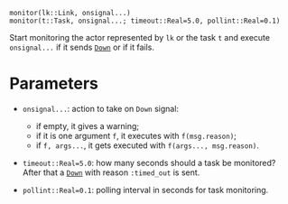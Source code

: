 ```
monitor(lk::Link, onsignal...)
monitor(t::Task, onsignal...; timeout::Real=5.0, pollint::Real=0.1)
```

Start monitoring the actor represented by `lk` or the task `t` and execute `onsignal...` if it sends [`Down`](@ref) or if it fails.

# Parameters

  * `onsignal...`: action to take on `Down` signal: 

      * if empty, it gives a warning;
      * if it is one argument `f`, it executes with  `f(msg.reason)`;
      * if `f, args...`, it gets executed with  `f(args..., msg.reason)`.
  * `timeout::Real=5.0`: how many seconds should a task    be monitored? After that a [`Down`](@ref) with   reason `:timed_out` is sent.
  * `pollint::Real=0.1`: polling interval in seconds for   task monitoring.
